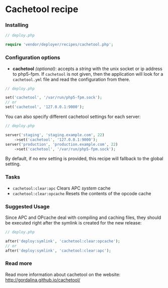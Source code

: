 # Cachetool recipe

### Installing

```php
// deploy.php

require 'vendor/deployer/recipes/cachetool.php';
```

### Configuration options

- **cachetool** *(optional)*: accepts a *string* with the unix socket or ip address to php5-fpm. If `cachetool` is not given, then the application will look for a `cachetool.yml` file and read the configuration from there.

```php
// deploy.php

set('cachetool', '/var/run/php5-fpm.sock');
// or
set('cachetool', '127.0.0.1:9000');
```

You can also specify different cachetool settings for each server:
```php
// deploy.php

server('staging', 'staging.example.com', 22)
    ->set('cachetool', '127.0.0.1:9000');
server('production', 'production.example.com', 22)
    ->set('cachetool', '/var/run/php5-fpm.sock');
```

By default, if no env setting is provided, this recipe will fallback to the global setting.

### Tasks

- `cachetool:clear:apc` Clears APC *system* cache
- `cachetool:clear:opcache` Resets the contents of the opcode cache

### Suggested Usage

Since APC and OPcache deal with compiling and caching files, they should be executed right after the symlink is created for the new release:

```php
// deploy.php

after('deploy:symlink', 'cachetool:clear:opcache');
// or
after('deploy:symlink', 'cachetool:clear:apc');
```

### Read more

Read more information about cachetool on the website:
http://gordalina.github.io/cachetool/
